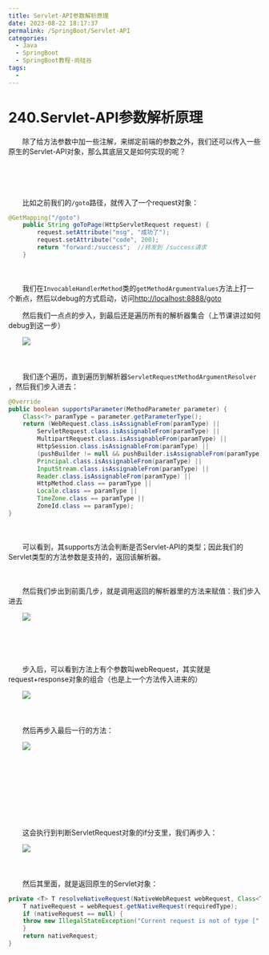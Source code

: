 ```yaml
---
title: Servlet-API参数解析原理
date: 2023-08-22 18:17:37
permalink: /SpringBoot/Servlet-API
categories:
  - Java
  - SpringBoot
  - SpringBoot教程-尚硅谷
tags:
  - 
---
```

# 240.Servlet-API参数解析原理

　　除了给方法参数中加一些注解，来绑定前端的参数之外，我们还可以传入一些原生的Servlet-API对象，那么其底层又是如何实现的呢？
<!-- more -->
　　‍

　　‍

　　比如之前我们的`/goto`​路径，就传入了一个request对象：

```Java
@GetMapping("/goto")
    public String goToPage(HttpServletRequest request) {
        request.setAttribute("msg", "成功了");
        request.setAttribute("code", 200);
        return "forward:/success";  //转发到 /success请求
    }
```

　　‍

　　我们在`InvocableHandlerMethod`​类的`getMethodArgumentValues`​方法上打一个断点，然后以debug的方式启动，访问[http://localhost:8888/goto](http://localhost:8888/goto)

　　然后我们一点点的步入，到最后还是遍历所有的解析器集合（上节课讲过如何debug到这一步）

　　​![](https://image.peterjxl.com/blog/image-20230714213905-08ssmp0.png)​

　　‍

　　我们逐个遍历，直到遍历到解析器`ServletRequestMethodArgumentResolver`​，然后我们步入进去：

```Java
@Override
public boolean supportsParameter(MethodParameter parameter) {
    Class<?> paramType = parameter.getParameterType();
    return (WebRequest.class.isAssignableFrom(paramType) ||
		ServletRequest.class.isAssignableFrom(paramType) ||
		MultipartRequest.class.isAssignableFrom(paramType) ||
		HttpSession.class.isAssignableFrom(paramType) ||
		(pushBuilder != null && pushBuilder.isAssignableFrom(paramType)) ||
		Principal.class.isAssignableFrom(paramType) ||
		InputStream.class.isAssignableFrom(paramType) ||
		Reader.class.isAssignableFrom(paramType) ||
		HttpMethod.class == paramType ||
		Locale.class == paramType ||
		TimeZone.class == paramType ||
		ZoneId.class == paramType);
}
```

　　‍

　　可以看到，其supports方法会判断是否Servlet-API的类型；因此我们的Servlet类型的方法参数是支持的，返回该解析器。

　　‍

　　然后我们步出到前面几步，就是调用返回的解析器里的方法来赋值：我们步入进去

　　​![](https://image.peterjxl.com/blog/image-20230714214145-hwifw22.png)​

　　‍

　　‍

　　步入后，可以看到方法上有个参数叫webRequest，其实就是request+response对象的组合（也是上一个方法传入进来的）

　　​![](https://image.peterjxl.com/blog/image-20230714220113-ak22q7y.png)​

　　‍

　　然后再步入最后一行的方法：

　　​![](https://image.peterjxl.com/blog/image-20230714214234-ii8ifbg.png)​

　　‍

　　‍

　　‍

　　‍

　　这会执行到判断ServletRequest对象的if分支里，我们再步入：

　　​![](https://image.peterjxl.com/blog/image-20230714214435-vpoqio3.png)​

　　‍

　　然后其里面，就是返回原生的Servlet对象：

```Java
private <T> T resolveNativeRequest(NativeWebRequest webRequest, Class<T> requiredType) {
    T nativeRequest = webRequest.getNativeRequest(requiredType);
    if (nativeRequest == null) {
	throw new IllegalStateException("Current request is not of type [" + requiredType.getName() + "]: " + webRequest);
    }
    return nativeRequest;
}
```

　　‍

　　‍
